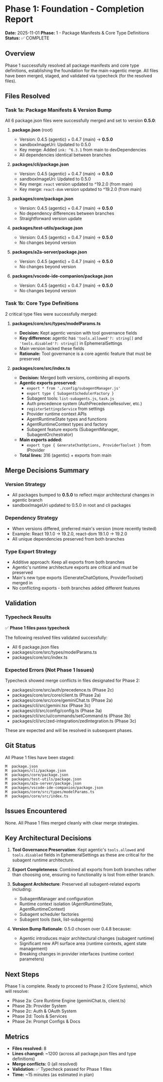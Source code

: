 # Phase 1: Foundation - Completion Report

**Date:** 2025-11-01
**Phase:** 1 - Package Manifests & Core Type Definitions
**Status:** ✅ COMPLETE

## Overview

Phase 1 successfully resolved all package manifests and core type definitions, establishing the foundation for the main→agentic merge. All files have been merged, staged, and validated via typecheck (for the resolved files).

## Files Resolved

### Task 1a: Package Manifests & Version Bump

All 6 package.json files were successfully merged and set to version **0.5.0**:

1. **package.json** (root)
   - Version: 0.4.5 (agentic) + 0.4.7 (main) → **0.5.0**
   - sandboxImageUri: Updated to 0.5.0
   - Key merge: Added `ink: ^6.3.1` from main to devDependencies
   - All dependencies identical between branches

2. **packages/cli/package.json**
   - Version: 0.4.5 (agentic) + 0.4.7 (main) → **0.5.0**
   - sandboxImageUri: Updated to 0.5.0
   - Key merge: `react` version updated to ^19.2.0 (from main)
   - Key merge: `react-dom` version updated to ^19.2.0 (from main)

3. **packages/core/package.json**
   - Version: 0.4.5 (agentic) + 0.4.7 (main) → **0.5.0**
   - No dependency differences between branches
   - Straightforward version update

4. **packages/test-utils/package.json**
   - Version: 0.4.5 (agentic) + 0.4.7 (main) → **0.5.0**
   - No changes beyond version

5. **packages/a2a-server/package.json**
   - Version: 0.4.5 (agentic) + 0.4.7 (main) → **0.5.0**
   - No changes beyond version

6. **packages/vscode-ide-companion/package.json**
   - Version: 0.4.5 (agentic) + 0.4.7 (main) → **0.5.0**
   - No changes beyond version

### Task 1b: Core Type Definitions

2 critical type files were successfully merged:

1. **packages/core/src/types/modelParams.ts**
   - **Decision:** Kept agentic version with tool governance fields
   - **Key difference:** agentic has `'tools.allowed'?: string[]` and `'tools.disabled'?: string[]` in EphemeralSettings
   - Main version lacked these fields
   - **Rationale:** Tool governance is a core agentic feature that must be preserved

2. **packages/core/src/index.ts**
   - **Decision:** Merged both versions, combining all exports
   - **Agentic exports preserved:**
     - `export * from './config/subagentManager.js'`
     - `export type { SubagentSchedulerFactory }`
     - Subagent tools: `list-subagents.js`, `task.js`
     - Auth precedence system (AuthPrecedenceResolver, etc.)
     - `registerSettingsService` from settings
     - Provider runtime context APIs
     - AgentRuntimeState types and functions
     - AgentRuntimeContext types and factory
     - Subagent feature exports (SubagentManager, SubagentOrchestrator)
   - **Main exports added:**
     - `export type { GenerateChatOptions, ProviderToolset }` from IProvider
   - **Total lines:** 316 (agentic) + exports from main

## Merge Decisions Summary

### Version Strategy
- All packages bumped to **0.5.0** to reflect major architectural changes in agentic branch
- sandboxImageUri updated to 0.5.0 in root and cli packages

### Dependency Strategy
- When versions differed, preferred main's version (more recently tested)
- Example: React 19.1.0 → 19.2.0, react-dom 19.1.0 → 19.2.0
- All unique dependencies preserved from both branches

### Type Export Strategy
- Additive approach: Keep all exports from both branches
- Agentic's runtime architecture exports are critical and must be preserved
- Main's new type exports (GenerateChatOptions, ProviderToolset) merged in
- No conflicting exports - both branches added different features

## Validation

### Typecheck Results

✅ **Phase 1 files pass typecheck**

The following resolved files validated successfully:
- All 6 package.json files
- packages/core/src/types/modelParams.ts
- packages/core/src/index.ts

### Expected Errors (Not Phase 1 Issues)

Typecheck showed merge conflicts in files designated for Phase 2:
- packages/core/src/auth/precedence.ts (Phase 2c)
- packages/core/src/core/client.ts (Phase 2a)
- packages/core/src/core/geminiChat.ts (Phase 2a)
- packages/cli/src/gemini.tsx (Phase 3c)
- packages/cli/src/config/config.ts (Phase 3a)
- packages/cli/src/ui/commands/setCommand.ts (Phase 3b)
- packages/cli/src/zed-integration/zedIntegration.ts (Phase 3c)

These are expected and will be resolved in subsequent phases.

## Git Status

All Phase 1 files have been staged:
```
M  package.json
M  packages/cli/package.json
M  packages/core/package.json
M  packages/test-utils/package.json
M  packages/a2a-server/package.json
M  packages/vscode-ide-companion/package.json
M  packages/core/src/types/modelParams.ts
M  packages/core/src/index.ts
```

## Issues Encountered

None. All Phase 1 files merged cleanly with clear merge strategies.

## Key Architectural Decisions

1. **Tool Governance Preservation**: Kept agentic's `tools.allowed` and `tools.disabled` fields in EphemeralSettings as these are critical for the subagent runtime architecture.

2. **Export Completeness**: Combined all exports from both branches rather than choosing one, ensuring no functionality is lost from either branch.

3. **Subagent Architecture**: Preserved all subagent-related exports including:
   - SubagentManager and configuration
   - Runtime context isolation (AgentRuntimeState, AgentRuntimeContext)
   - Subagent scheduler factories
   - Subagent tools (task, list-subagents)

4. **Version Bump Rationale**: 0.5.0 chosen over 0.4.8 because:
   - Agentic introduces major architectural changes (subagent runtime)
   - Significant new API surface area (runtime contexts, agent state management)
   - Breaking changes in provider interfaces (runtime context parameters)

## Next Steps

Phase 1 is complete. Ready to proceed to Phase 2 (Core Systems), which will resolve:
- Phase 2a: Core Runtime Engine (geminiChat.ts, client.ts)
- Phase 2b: Provider System
- Phase 2c: Auth & OAuth System
- Phase 2d: Tools & Services
- Phase 2e: Prompt Configs & Docs

## Metrics

- **Files resolved:** 8
- **Lines changed:** ~1200 (across all package.json files and type definitions)
- **Merge conflicts:** 0 (all resolved)
- **Validation:** ✅ Typecheck passed for Phase 1 files
- **Time:** ~15 minutes (as estimated in plan)
